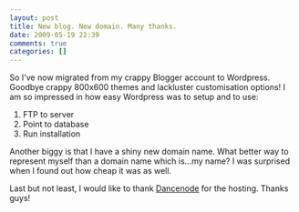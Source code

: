 ```yaml
---
layout: post
title: New blog. New domain. Many thanks.
date: 2009-05-19 22:39
comments: true
categories: []
---
```

So I've now migrated from my crappy Blogger account to Wordpress. Goodbye crappy 800x600 themes and lackluster customisation options! I am so impressed in how easy Wordpress was to setup and to use:
<ol>
	<li>FTP to server</li>
	<li>Point to database</li>
	<li>Run installation</li>
</ol>
Another biggy is that I have a shiny new domain name. What better way to represent myself than a domain name which is...my name? I was surprised when I found out how cheap it was as well.

Last but not least, I would like to thank <a href="http://dancenode.com" target="_blank">Dancenode</a> for the hosting. Thanks guys!
